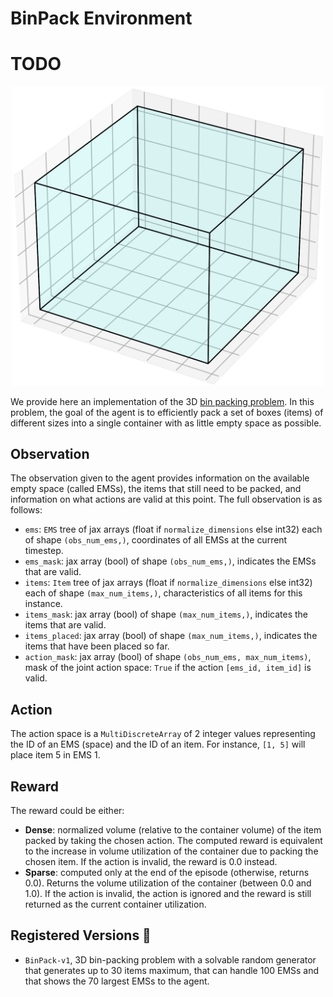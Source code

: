 # BinPack Environment
# TODO
<p align="center">
        <img src="../env_anim/bin_pack.gif" width="500"/>
</p>

We provide here an implementation of the 3D [bin packing problem](https://en.wikipedia.org/wiki/Bin_packing_problem).
In this problem, the goal of the agent is to efficiently pack a set of boxes (items) of different
sizes into a single container with as little empty space as possible.


## Observation
The observation given to the agent provides information on the available empty space (called EMSs),
the items that still need to be packed, and information on what actions are valid at this point.
The full observation is as follows:
- `ems`: `EMS` tree of jax arrays (float if `normalize_dimensions` else int32) each of shape
    `(obs_num_ems,)`, coordinates of all EMSs at the current timestep.
- `ems_mask`: jax array (bool) of shape `(obs_num_ems,)`, indicates the EMSs that are valid.
- `items`: `Item` tree of jax arrays (float if `normalize_dimensions` else int32) each of shape
    `(max_num_items,)`, characteristics of all items for this instance.
- `items_mask`: jax array (bool) of shape `(max_num_items,)`, indicates the items that are valid.
- `items_placed`: jax array (bool) of shape `(max_num_items,)`, indicates the items that have been
    placed so far.
- `action_mask`: jax array (bool) of shape `(obs_num_ems, max_num_items)`, mask of the joint action
    space: `True` if the action `[ems_id, item_id]` is valid.


## Action
The action space is a `MultiDiscreteArray` of 2 integer values representing the ID of an EMS
(space) and the ID of an item. For instance, `[1, 5]` will place item 5 in EMS 1.


## Reward
The reward could be either:
- **Dense**: normalized volume (relative to the container volume) of the item packed by taking
    the chosen action. The computed reward is equivalent to the increase in volume utilization
    of the container due to packing the chosen item. If the action is invalid, the reward is 0.0
    instead.
- **Sparse**: computed only at the end of the episode (otherwise, returns 0.0). Returns the volume
    utilization of the container (between 0.0 and 1.0). If the action is invalid, the action is
    ignored and the reward is still returned as the current container utilization.


## Registered Versions 📖
- `BinPack-v1`, 3D bin-packing problem with a solvable random generator that generates up to 30
items maximum, that can handle 100 EMSs and that shows the 70 largest EMSs to the agent.
